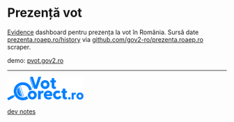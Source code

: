 # Prezență vot

[Evidence](https://evidence.dev/)  dashboard pentru prezența la vot în România. Sursă date [prezenta.roaep.ro/history](https://prezenta.roaep.ro/history/) via [github.com/gov2-ro/prezenta.roaep.ro](https://github.com/gov2-ro/prezenta.roaep.ro) scraper.

demo: [pvot.gov2.ro](https://pvot.gov2.ro/) 


---

<a href="https://votcorect.ro"><img src="static/assets/logo-votcorect.svg" alt="logo VotCorect" width="175"/></a>

[dev notes](https://docs.google.com/document/d/165hIqF7t6vZ1cRA-Lz4AIc7cWyUQxrGI/) 